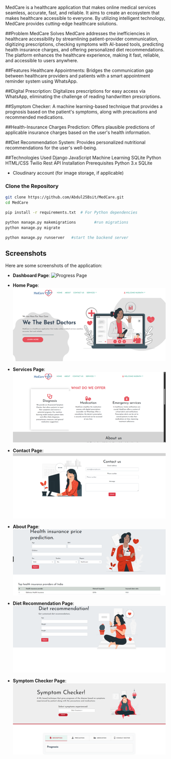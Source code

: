 MedCare is a healthcare application that makes online medical services seamless, accurate, fast, and reliable. It aims to create an ecosystem that makes healthcare accessible to everyone. By utilizing intelligent technology, MedCare provides cutting-edge healthcare solutions.

##Problem MedCare Solves
MedCare addresses the inefficiencies in healthcare accessibility by streamlining patient-provider communication, digitizing prescriptions, checking symptoms with AI-based tools, predicting health insurance charges, and offering personalized diet recommendations. The platform enhances the healthcare experience, making it fast, reliable, and accessible to users anywhere.

##Features
Healthcare Appointments: Bridges the communication gap between healthcare providers and patients with a smart appointment reminder system using WhatsApp.

##Digital Prescription: Digitalizes prescriptions for easy access via WhatsApp, eliminating the challenge of reading handwritten prescriptions.

##Symptom Checker: A machine learning-based technique that provides a prognosis based on the patient's symptoms, along with precautions and recommended medications.

##Health-Insurance Charges Prediction: Offers plausible predictions of applicable insurance charges based on the user's health information.

##Diet Recommendation System: Provides personalized nutritional recommendations for the user's well-being.

##Technologies Used
Django
JavaScript
Machine Learning
SQLite
Python
HTML/CSS
Twilio Rest API
Installation
Prerequisites
Python 3.x
SQLite
- Cloudinary account (for image storage, if applicable)

### Clone the Repository

```bash
git clone https://github.com/Abdul25Bsit/MedCare.git
cd MedCare
```


```bash
pip install -r requirements.txt  # For Python dependencies

```

```bash
python manage.py makemigrations        #run migrations
python manage.py migrate


```

```bash
python manage.py runserver   #start the backend server
```


## Screenshots

Here are some screenshots of the application:

- **Dashboard Page**:
  ![Progress Page]()


- **Home Page**:
  ![Home Page](https://github.com/Abdul25Basit/MedCare/blob/main/static/images/screenshots/home.png)

- **Services Page**:
  ![Login Page](https://github.com/Abdul25Basit/MedCare/blob/main/static/images/screenshots/services.png)

- **Contact Page**:
  ![Home Page](https://github.com/Abdul25Basit/MedCare/blob/main/static/images/screenshots/Screenshot%202024-10-01%20143353.png)

- **About Page**:
  ![Home Page](https://github.com/Abdul25Basit/MedCare/blob/main/static/images/screenshots/health.png)

- **Diet Recommendation Page**:
  ![Timer Feature](https://github.com/Abdul25Basit/MedCare/blob/main/static/images/screenshots/diet.png)

- **Symptom Checker Page**:
  ![Screenshots Page](https://github.com/Abdul25Basit/MedCare/blob/main/static/images/screenshots/symptom.png)








